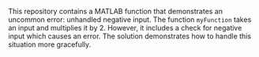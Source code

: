 This repository contains a MATLAB function that demonstrates an uncommon error: unhandled negative input. The function `myFunction` takes an input and multiplies it by 2.  However, it includes a check for negative input which causes an error.  The solution demonstrates how to handle this situation more gracefully.